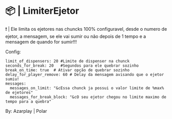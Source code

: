 # 📦 | LimiterEjetor 

❗ | Ele limita os ejetores nas chuncks 100% configuravel, desde o numero de ejetor, a mensagem, se ele vai sumir ou não depois de 1 tempo e a mensagem de quando for sumir!!!


Config:

```
limit_of_dispensers: 20 #Limite de dispenser na chunck
seconds_for_break: 20   #Segundos para ele quebrar sozinho
break_on_time: true  # Ativar opção de quebrar sozinho
delay_for_player_remove: 60 # Delay da mensagem avisando que o ejetor sumiu!
messages:
  messages_on_limit: "&cEssa chunck ja possui o valor limite de %max% de ejetores"
  messages_for_break_block: "&cO seu ejetor chegou no limite maximo de tempo para a quebra"
```


By: Azarplay | Polar
   
